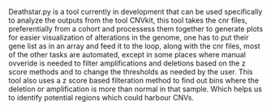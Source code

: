 Deathstar.py is a tool currently in development that can be used specifically to analyze the outputs from the tool CNVkit, this tool takes the cnr files, preferentially from a cohort and processess them together to generate plots for easier visualization of alterations in the genome, one has to put their gene list as in an array and feed it to the loop, along with the cnr files, most of the other tasks are automated, except in some places where manual ovveride is needed to filter amplifications and deletions based on the z score methods and to change the thresholds as needed by the user. This tool also uses a z score based filteration method to find out bins where the deletion or amplification is more than normal in that sample. Which helps us to identify potential regions which could harbour CNVs. 
